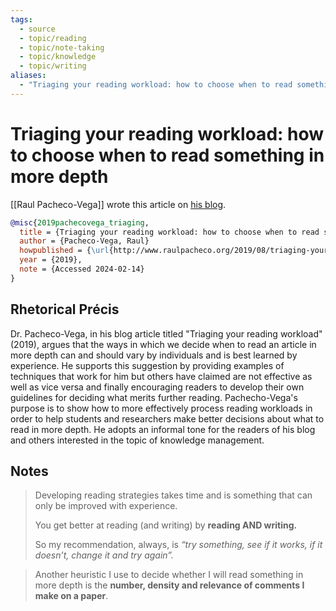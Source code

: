 ```yaml
---
tags:
  - source
  - topic/reading
  - topic/note-taking
  - topic/knowledge
  - topic/writing
aliases:
  - "Triaging your reading workload: how to choose when to read something in more depth"
---
```

# Triaging your reading workload: how to choose when to read something in more depth

[[Raul Pacheco-Vega]] wrote this article on [his blog](http://www.raulpacheco.org/2019/08/triaging-your-reading-workload-how-to-choose-when-to-read-something-in-more-depth/).

```bibtex
@misc{2019pachecovega_triaging,
  title = {Triaging your reading workload: how to choose when to read something in more depth},
  author = {Pacheco-Vega, Raul}
  howpublished = {\url{http://www.raulpacheco.org/2019/08/triaging-your-reading-workload-how-to-choose-when-to-read-something-in-more-depth/}},
  year = {2019},
  note = {Accessed 2024-02-14}
}
```

## Rhetorical Précis
Dr. Pacheco-Vega, in his blog article titled "Triaging your reading workload" (2019), argues that the ways in which we decide when to read an article in more depth can and should vary by individuals and is best learned by experience. He supports this suggestion by providing examples of techniques that work for him but others have claimed are not effective as well as vice versa and finally encouraging readers to develop their own guidelines for deciding what merits further reading. Pachecho-Vega's purpose is to show how to more effectively process reading workloads in order to help students and researchers make better decisions about what to read in more depth. He adopts an informal tone for the readers of his blog and others interested in the topic of knowledge management. 

## Notes

> Developing reading strategies takes time and is something that can only be improved with experience.
> 
> You get better at reading (and writing) by **reading AND writing.**
> 
> So my recommendation, always, is _“try something, see if it works, if it doesn’t, change it and try again”._


> Another heuristic I use to decide whether I will read something in more depth is the **number, density and relevance of comments I make on a paper**.
